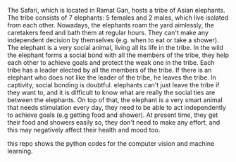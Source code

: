 The Safari, which is located in Ramat Gan, hosts a tribe of Asian elephants. The tribe consists of 7 elephants: 5 females and 2 males, which live isolated from each other.  Nowadays, the elephants roam the yard aimlessly, the caretakers feed and bath them at regular hours. They can't make any independent decision by themselves (e.g. when to eat or take a shower).
The elephant is a very social animal, living all its life in the tribe. In the wild the elephant forms a social bond with all the members of the tribe, they help each other to achieve goals and protect the weak one in the tribe. Each tribe has a leader elected by all the members of the tribe. If there is an elephant who does not like the leader of the tribe, he leaves the tribe.
In captivity, social bonding is doubtful. elephants can't just leave the tribe if they want to, and it is difficult to know what are really the social ties are between the elephants.
On top of that, the elephant is a very smart animal that needs stimulation every day, they need to be able to act independently to achieve goals (e.g getting food and shower). At present time, they get their food and showers easily so, they don't need to make any effort, and this may negatively affect their health and mood too.

this repo shows the python codes for the computer vision and machine learning.
